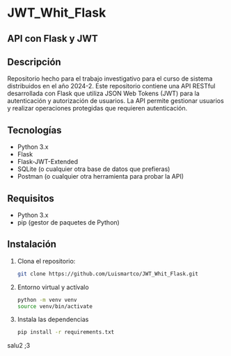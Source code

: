 # JWT_Whit_Flask
## API con Flask y JWT

## Descripción
Repositorio hecho para el trabajo investigativo para el curso de sistema distribuidos en el año 2024-2. Este repositorio contiene una API RESTful desarrollada con Flask que utiliza JSON Web Tokens (JWT) para la autenticación y autorización de usuarios. La API permite gestionar usuarios y realizar operaciones protegidas que requieren autenticación.

## Tecnologías

- Python 3.x
- Flask
- Flask-JWT-Extended
- SQLite (o cualquier otra base de datos que prefieras)
- Postman (o cualquier otra herramienta para probar la API)

## Requisitos

- Python 3.x
- pip (gestor de paquetes de Python)

## Instalación

1. Clona el repositorio:

   ```bash
   git clone https://github.com/Luismartco/JWT_Whit_Flask.git

2. Entorno virtual y actívalo

    ```bash
    python -m venv venv
    source venv/bin/activate

3. Instala las dependencias

    ```bash
    pip install -r requirements.txt

salu2 ;3

    